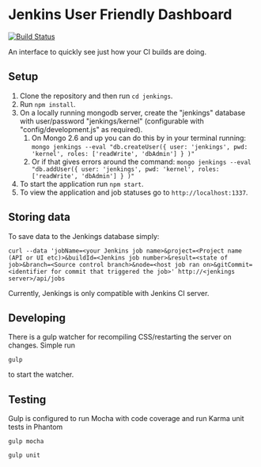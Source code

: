 Jenkins User Friendly Dashboard
=======

[![Build Status](https://travis-ci.org/alexnaish/jenkings.svg?branch=master)](https://travis-ci.org/alexnaish/jenkings)


An interface to quickly see just how your CI builds are doing.


Setup
-----

1. Clone the repository and then run `cd jenkings`.
1. Run `npm install`.
1. On a locally running mongodb server, create the "jenkings" database with user/password "jenkings/kernel" (configurable with "config/development.js" as required).
	1. On Mongo 2.6 and up you can do this by in your terminal running: `mongo jenkings --eval "db.createUser({ user: 'jenkings', pwd: 'kernel', roles: ['readWrite', 'dbAdmin'] } )"`
	1. Or if that gives errors around the command: `mongo jenkings --eval "db.addUser({ user: 'jenkings', pwd: 'kernel', roles: ['readWrite', 'dbAdmin'] } )"`
1. To start the application run `npm start`.
1. To view the application and job statuses go to `http://localhost:1337`.


Storing data
-----

To save data to the Jenkings database simply:

`
curl --data 'jobName=<your Jenkins job name>&project=<Project name (API or UI etc)>&buildId=<Jenkins job number>&result=<state of job>&branch=<Source control branch>&node=<host job ran on>&gitCommit=<identifier for commit that triggered the job>' http://<jenkings server>/api/jobs
`

Currently, Jenkings is only compatible with Jenkins CI server.

Developing
-----
There is a gulp watcher for recompiling CSS/restarting the server on changes. Simple run

`
gulp
`

to start the watcher.

Testing
-----

Gulp is configured to run Mocha with code coverage and run Karma unit tests in Phantom

`
gulp mocha
`

`
gulp unit
`
